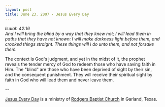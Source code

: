 ```yaml
---
layout: post
title: June 23, 2007 - Jesus Every Day
---
```


_Isaiah 42:16  
And I will bring the blind by a way that they knew not; I will lead
them in paths that they have not known: I will make darkness light
before them, and crooked things straight. These things will I do unto
them, and not forsake them._

The context is God's judgment, and yet in the midst of it, the
prophet reveals the tender mercy of God to redeem those who have
saving faith in Him. The "blind" are those who have been deprived of
sight by their sin, and the consequent punishment. They will receive
their spiritual sight by faith in God who will lead them and never
leave them.

 --

<a href=http://jesuseveryday.net>Jesus Every Day</a> is a ministry of <a href=http://rodgersbaptist.net>Rodgers Baptist Church</a> in Garland, Texas.
